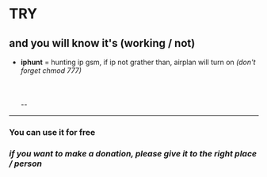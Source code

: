 # TRY
## and you will know it's (working / not)
- **iphunt** = hunting ip gsm, if ip not grather than, airplan will turn on *(don't forget chmod 777)*
\
\
\
\
\--
---
### You can use it for free
### *if you want to make a donation, please give it to the right place / person*
